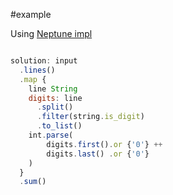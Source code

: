 #example

Using [Neptune impl](https://www.reddit.com/r/ProgrammingLanguages/s/ZJ4D36oZ2J)


```js

solution: input
  .lines()
  .map {
    line String
    digits: line
      .split()
      .filter(string.is_digit)
      .to_list()
    int.parse(
        digits.first().or {'0'} ++
        digits.last() .or {'0'}
    )
  }
  .sum()
```
